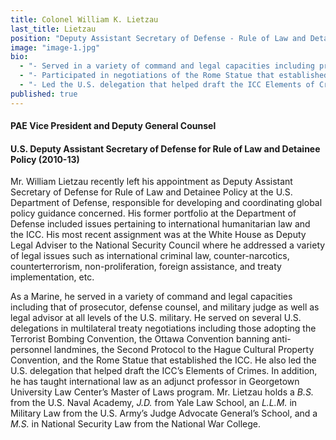 ```yaml
---
title: Colonel William K. Lietzau
last_title: Lietzau
position: "Deputy Assistant Secretary of Defense - Rule of Law and Detainee Policy (2010-13)"
image: "image-1.jpg"
bio: 
  - "- Served in a variety of command and legal capacities including prosecutor, defense counsel, judge, and legal advisor at all levels of the U.S. military<br />"
  - "- Participated in negotiations of the Rome Statue that established the ICC<br />"
  - "- Led the U.S. delegation that helped draft the ICC Elements of Crimes<br />"
published: true
---
```


#### PAE Vice President and Deputy General Counsel

#### U.S. Deputy Assistant Secretary of Defense for Rule of Law and Detainee Policy (2010-13)

Mr. William Lietzau recently left his appointment as Deputy Assistant Secretary of Defense for Rule of Law and Detainee Policy at the U.S. Department of Defense, responsible for developing and coordinating global policy guidance concerned. His former portfolio at the Department of Defense included issues pertaining to international humanitarian law and the ICC. His most recent assignment was at the White House as Deputy Legal Adviser to the National Security Council where he addressed a variety of legal issues such as international criminal law, counter-narcotics, counterterrorism, non-proliferation, foreign assistance, and treaty implementation, etc. 

As a Marine, he served in a variety of command and legal capacities including that of prosecutor, defense counsel, and military judge as well as legal advisor at all levels of the U.S. military. He served on several U.S. delegations in multilateral treaty negotiations including those adopting the Terrorist Bombing Convention, the Ottawa Convention banning anti-personnel landmines, the Second Protocol to the Hague Cultural Property Convention, and the Rome Statue that established the ICC. He also led the U.S. delegation that helped draft the ICC’s Elements of Crimes. In addition, he has taught international law as an adjunct professor in Georgetown University Law Center’s Master of Laws program.
Mr. Lietzau holds a _B.S._ from the U.S. Naval Academy, _J.D._ from Yale Law School, an _L.L.M._ in Military Law from the U.S. Army’s Judge Advocate General’s School, and a _M.S._ in National Security Law from the National War College.
